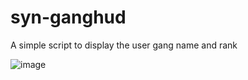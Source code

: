 # syn-ganghud
A simple script to display the user gang name and rank


![image](https://user-images.githubusercontent.com/68836355/228220991-9a6c3be1-da13-4432-a429-3b5b1d413ab7.png)
